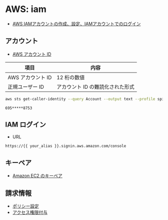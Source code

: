 # AWS: iam

- [AWS IAMアカウントの作成、設定、IAMアカウントでのログイン](http://qiita.com/akkisu/items/5e3439ba9c47b9a7f094)

## アカウント

- [AWS アカウント ID](https://docs.aws.amazon.com/ja_jp/general/latest/gr/acct-identifiers.html)

| **項目**          | **内容**                         |
| ----------------- | -------------------------------- |
| AWS アカウント ID | 12 桁の数値                      |
| 正規ユーザー ID   | アカウント ID の難読化された形式 |

~~~bash
aws sts get-caller-identity --query Account --output text --profile spindd
~~~
~~~
695*****8753
~~~


## IAM ログイン

- URL

~~~text
https://{{ your_alias }}.signin.aws.amazon.com/console
~~~

## キーペア

- [Amazon EC2 のキーペア](http://docs.aws.amazon.com/ja_jp/AWSEC2/latest/UserGuide/ec2-key-pairs.html#having-ec2-create-your-key-pair)


## 請求情報

- [ポリシー設定](https://docs.aws.amazon.com/IAM/latest/UserGuide/tutorial_billing.html?icmpid=docs_iam_console#tutorial-billing-step1)
- [アクセス権限付与](https://docs.aws.amazon.com/IAM/latest/UserGuide/tutorial_billing.html?icmpid=docs_iam_console#tutorial-billing-step2)